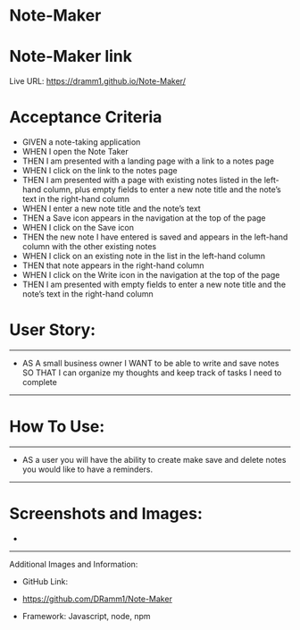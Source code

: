 # Note-Maker

# Note-Maker link
Live URL: https://dramm1.github.io/Note-Maker/
# Acceptance Criteria
- GIVEN a note-taking application
- WHEN I open the Note Taker
- THEN I am presented with a landing page with a link to a notes page
- WHEN I click on the link to the notes page
- THEN I am presented with a page with existing notes listed in the left-hand column, plus empty fields to enter a new note title and the note’s text in the right-hand column
- WHEN I enter a new note title and the note’s text
- THEN a Save icon appears in the navigation at the top of the page
- WHEN I click on the Save icon
- THEN the new note I have entered is saved and appears in the left-hand column with the other existing notes
- WHEN I click on an existing note in the list in the left-hand column
- THEN that note appears in the right-hand column
- WHEN I click on the Write icon in the navigation at the top of the page
- THEN I am presented with empty fields to enter a new note title and the note’s text in the right-hand column

# User Story:
------------
- AS A small business owner
I WANT to be able to write and save notes
SO THAT I can organize my thoughts and keep track of tasks I need to complete
--------------------------------------

# How To Use:
-------------
- AS a user you will have the ability to create make save and delete notes you would like to have a reminders.
------------------

# Screenshots and Images:
- ![]()
------------------
 Additional Images and Information:

- GitHub Link:

- https://github.com/DRamm1/Note-Maker

- Framework:
Javascript, node, npm
